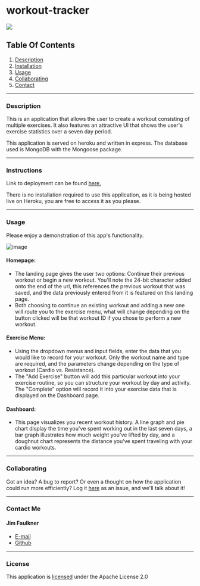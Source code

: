 # workout-tracker

![](https://img.shields.io/badge/License-Apache-brightgreen)
      
## Table Of Contents
1.  [Description](#description)
2.  [Installation](#installation) 
3.  [Usage](#usage)
4.  [Collaborating](#collaborating)
5.  [Contact](#contact)
      
_________________________________
  
### Description
      
This is an application that allows the user to create a workout consisting of multiple exercises.  It also features an attractive UI that shows the user's exercise statistics over a seven day period.

This application is served on heroku and written in express.  The database used is MongoDB with the Mongoose package.
      
_________________________________
  
### Instructions
  
Link to deployment can be found [here.](https://morning-escarpment-21710.herokuapp.com/)

There is no installation required to use this application, as it is being hosted live on Heroku, you are free to access it as you please.
  
_________________________________
  
### Usage
  
Please enjoy a demonstration of this app's functionality.  

![image](./public/assets/demo-gif.gif)

#### Homepage:
- The landing page gives the user two options:  Continue their previous workout or begin a new workout.  You'll note the 24-bit character added onto the end of the url, this references the previous workout that was saved, and the data previously entered from it is featured on this landing page.  
- Both choosing to continue an existing workout and adding a new one will route you to the exercise menu, what will change depending on the button clicked will be that workout ID if you chose to perform a new workout.

#### Exercise Menu:
- Using the dropdown menus and input fields, enter the data that you would like to record for your workout.  Only the workout name and type are required, and the parameters change depending on the type of workout (Cardio vs. Resistance).
- The "Add Exercise" button will add this particular workout into your exercise routine, so you can structure your workout by day and activity.  The "Complete" option will record it into your exercise data that is displayed on the Dashboard page.

#### Dashboard:
- This page visualizes you recent workout history.  A line graph and pie chart display the time you've spent working out in the last seven days, a bar graph illustrates how much weight you've lifted by day, and a doughnut chart represents the distance you've spent traveling with your cardio workouts.

  
_________________________________
  
### Collaborating
  
Got an idea?  A bug to report?  Or even a thought on how the application could run more efficiently?  Log it [here](https://github.com/jhf1203/workout-tracker/issues) as an issue, and we'll talk about it!
  
_________________________________
  
### Contact Me
  
#### Jim Faulkner
- [E-mail](mailto:jhf1203@gmail.com)
- [Github](jhf1203)
  
_________________________________
  
### License
  
This application is [licensed](https://www.apache.org/licenses/LICENSE-2.0) under the Apache License 2.0

